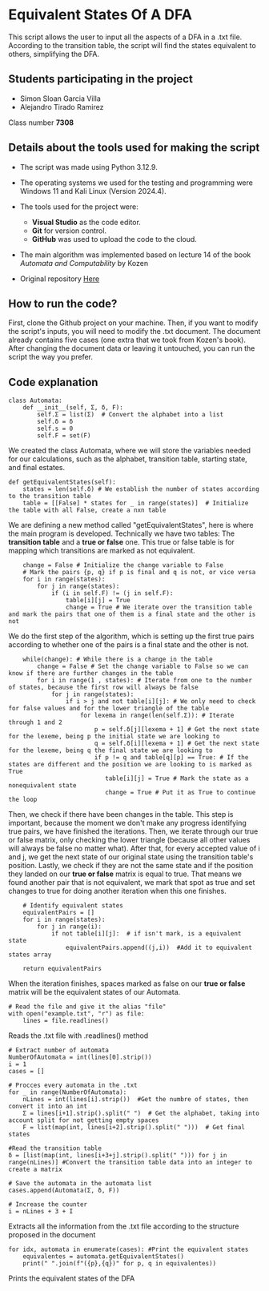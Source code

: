 # Equivalent States Of A DFA
This script allows the user to input all the aspects of a DFA in a .txt file. According to the transition table, the script will find the states equivalent to others, simplifying the DFA.

## Students participating in the project
- Simon Sloan Garcia Villa
- Alejandro Tirado Ramirez
  
Class number **7308**

## Details about the tools used for making the script
- The script was made using Python 3.12.9.
- The operating systems we used for the testing and programming were Windows 11 and Kali Linux (Version 2024.4).
- The tools used for the project were:
  
    - **Visual Studio** as the code editor.
    - **Git** for version control.
    - **GitHub** was used to upload the code to the cloud.
      
- The main algorithm was implemented based on lecture 14 of the book *Automata and Computability* by Kozen

- Original repository [Here](https://github.com/Alejoso/EquivalentStatesOfADFA)

## How to run the code?

First, clone the Github project on your machine. Then, if you want to modify the script's inputs, you will need to modify the .txt document. The document already contains five cases (one extra that we took from Kozen's book). After changing the document data or leaving it untouched, you can run the script the way you prefer. 

## Code explanation

    class Automata:
        def __init__(self, Σ, δ, F):
            self.Σ = list(Σ)  # Convert the alphabet into a list
            self.δ = δ  
            self.s = 0  
            self.F = set(F)  
            
We created the class Automata, where we will store the variables needed for our calculations, such as the alphabet, transition table, starting state, and final estates.

    def getEquivalentStates(self):
        states = len(self.δ) # We establish the number of states according to the transition table
        table = [[False] * states for _ in range(states)]  # Initialize the table with all False, create a nxn table

We are defining a new method called "getEquivalentStates", here is where the main program is developed. Technically we have two tables: The **transition table** and a **true or false** one. This true or false table is for mapping which transitions are marked as not equivalent.  
        
        change = False # Initialize the change variable to False
        # Mark the pairs {p, q} if p is final and q is not, or vice versa
        for i in range(states):  
            for j in range(states):
                if (i in self.F) != (j in self.F):
                    table[i][j] = True 
                    change = True # We iterate over the transition table and mark the pairs that one of them is a final state and the other is not
                    
We do the first step of the algorithm, which is setting up the first true pairs according to whether one of the pairs is a final state and the other is not. 

        while(change): # While there is a change in the table
            change = False # Set the change variable to False so we can know if there are further changes in the table
            for i in range(1 , states): # Iterate from one to the number of states, because the first row will always be false
                for j in range(states):
                    if i > j and not table[i][j]: # We only need to check for false values and for the lower triangle of the table
                        for lexema in range(len(self.Σ)): # Iterate through 1 and 2
                            p = self.δ[j][lexema + 1] # Get the next state for the lexeme, being p the initial state we are looking to
                            q = self.δ[i][lexema + 1] # Get the next state for the lexeme, being q the final state we are looking to
                            if p != q and table[q][p] == True: # If the states are different and the position we are looking to is marked as True
                               table[i][j] = True # Mark the state as a nonequivalent state
                               change = True # Put it as True to continue the loop 

Then, we check if there have been changes in the table. This step is important, because the moment we don't make any progress identifying true pairs, we have finished the iterations. Then, we iterate through our true or false matrix, only checking the lower triangle (because all other values will always be false no matter what). After that, for every accepted value of i and j, we get the next state of our original state using the transition table's position. Lastly, we check if they are not the same state and if the position they landed on our **true or false** matrix is equal to true. That means we found another pair that is not equivalent, we mark that spot as true and set changes to true for doing another iteration when this one finishes. 
                             
          
        # Identify equivalent states
        equivalentPairs = []
        for i in range(states):
            for j in range(i):
                if not table[i][j]:  # if isn't mark, is a equivalent state 
                    equivalentPairs.append((j,i))  #Add it to equivalent states array
                    
        return equivalentPairs

When the iteration finishes, spaces marked as false on our **true or false** matrix will be the equivalent states of our Automata.

    # Read the file and give it the alias "file"
    with open("example.txt", "r") as file:
        lines = file.readlines()
        
Reads the .txt file with .readlines() method

    # Extract number of automata
    NumberOfAutomata = int(lines[0].strip())
    i = 1
    cases = []
    
    # Procces every automata in the .txt
    for _ in range(NumberOfAutomata):
        nLines = int(lines[i].strip())  #Get the numbre of states, then convert it into an int 
        Σ = lines[i+1].strip().split(" ")  # Get the alphabet, taking into account split for not getting empty spaces 
        F = list(map(int, lines[i+2].strip().split(" ")))  # Get final states 

    #Read the transition table
    δ = [list(map(int, lines[i+3+j].strip().split(" "))) for j in range(nLines)] #Convert the transition table data into an integer to create a matrix
    
    # Save the automata in the automata list
    cases.append(Automata(Σ, δ, F))

    # Increase the counter
    i = nLines + 3 + I

Extracts all the information from the .txt file according to the structure proposed in the document

    for idx, automata in enumerate(cases): #Print the equivalent states
        equivalentes = automata.getEquivalentStates()
        print(" ".join(f"({p},{q})" for p, q in equivalentes))

Prints the equivalent states of the DFA 
